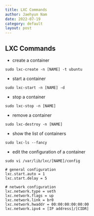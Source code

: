 ```yaml
---
title: LXC Commands
author: Jaehyun Nam
date: 2022-07-19
category: default
layout: post
---
```


## LXC Commands

- create a container

```
sudo lxc-create -n [NAME] -t ubuntu
```

- start a container

```
sudo lxc-start -n [NAME] -d
```

- stop a container

```
sudo lxc-stop -n [NAME]
```

- remove a container

```
sudo lxc-destroy -n [NAME]
```

- show the list of containers

```
sudo lxc-ls --fancy
```

- edit the configuration of a container

```
sudo vi /var/lib/lxc/[NAME]/config
```

```
# general configuration
lxc.start.auto = 1
lxc.start.delay = 5

# network configuration
lxc.network.type = veth
lxc.network.flags = up
lxc.network.link = br0
lxc.network.hwaddr = 00:00:00:00:00:00
lxc.network.ipv4 = [IP address]/[CIDR]
```

